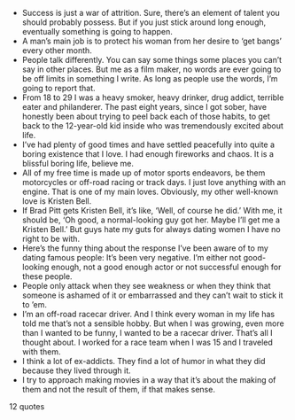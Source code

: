  - Success is just a war of attrition. Sure, there’s an element of talent you should probably possess. But if you just stick around long enough, eventually something is going to happen.
 - A man’s main job is to protect his woman from her desire to ‘get bangs’ every other month.
 - People talk differently. You can say some things some places you can’t say in other places. But me as a film maker, no words are ever going to be off limits in something I write. As long as people use the words, I’m going to report that.
 - From 18 to 29 I was a heavy smoker, heavy drinker, drug addict, terrible eater and philanderer. The past eight years, since I got sober, have honestly been about trying to peel back each of those habits, to get back to the 12-year-old kid inside who was tremendously excited about life.
 - I’ve had plenty of good times and have settled peacefully into quite a boring existence that I love. I had enough fireworks and chaos. It is a blissful boring life, believe me.
 - All of my free time is made up of motor sports endeavors, be them motorcycles or off-road racing or track days. I just love anything with an engine. That is one of my main loves. Obviously, my other well-known love is Kristen Bell.
 - If Brad Pitt gets Kristen Bell, it’s like, ‘Well, of course he did.’ With me, it should be, ‘Oh good, a normal-looking guy got her. Maybe I’ll get me a Kristen Bell.’ But guys hate my guts for always dating women I have no right to be with.
 - Here’s the funny thing about the response I’ve been aware of to my dating famous people: It’s been very negative. I’m either not good-looking enough, not a good enough actor or not successful enough for these people.
 - People only attack when they see weakness or when they think that someone is ashamed of it or embarrassed and they can’t wait to stick it to ’em.
 - I’m an off-road racecar driver. And I think every woman in my life has told me that’s not a sensible hobby. But when I was growing, even more than I wanted to be funny, I wanted to be a racecar driver. That’s all I thought about. I worked for a race team when I was 15 and I traveled with them.
 - I think a lot of ex-addicts. They find a lot of humor in what they did because they lived through it.
 - I try to approach making movies in a way that it’s about the making of them and not the result of them, if that makes sense.

12 quotes